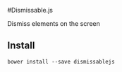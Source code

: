 #Dismissable.js

Dismiss elements on the screen

## Install
```bower install --save dismissablejs```